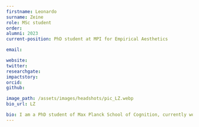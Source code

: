 ```yaml
---
firstname: Leonardo
surname: Zeine
role: MSc student
order:
alumni: 2023
current-position: PhD student at MPI for Empirical Aesthetics

email:

website:
twitter:
researchgate:
impactstory:
orcid:
github:

image_path: /assets/images/headshots/pic_LZ.webp
bio_url: LZ

bio: I am a PhD student of Max Planck School of Cognition, currently working at LaCNS research group. I am most interested in neural representations of syntax and its interaction with other representational linguistics levels. For the first part of my PhD research, I am working on a MEG dataset for naturalistic speech comprehension, trying to evaluate the role of prediction and brain rhythm modulation at the lexical dimension. I obtained bachelors in Cognitive Sciences and a masters at the Generative Linguistics department, both at University of São Paulo, Brazil.
---
```

